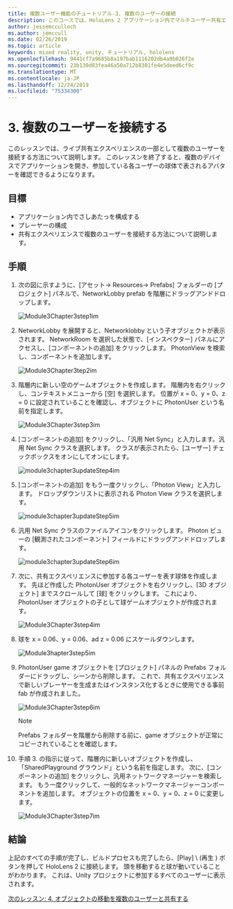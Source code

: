 ```yaml
---
title: 複数ユーザー機能のチュートリアル-3. 複数のユーザーの接続
description: このコースでは、HoloLens 2 アプリケーション内でマルチユーザー共有エクスペリエンスを実装する方法について説明します。
author: jessemcculloch
ms.author: jemccull
ms.date: 02/26/2019
ms.topic: article
keywords: mixed reality, unity, チュートリアル, hololens
ms.openlocfilehash: 9441cf7a9685b8a197bab1116202db4a9b026f2e
ms.sourcegitcommit: 23b130d03fea46a50a712b8301fe4e5deed6cf9c
ms.translationtype: MT
ms.contentlocale: ja-JP
ms.lasthandoff: 12/24/2019
ms.locfileid: "75334300"
---
```

# <a name="3-connecting-multiple-users"></a>3. 複数のユーザーを接続する

このレッスンでは、ライブ共有エクスペリエンスの一部として複数のユーザーを接続する方法について説明します。 このレッスンを終了すると、複数のデバイスでアプリケーションを開き、参加している各ユーザーの球体で表されるアバターを確認できるようになります。

## <a name="objectives"></a>目標

* アプリケーション内でさしあたっを構成する
* プレーヤーの構成
* 共有エクスペリエンスで複数のユーザーを接続する方法について説明します。

## <a name="instructions"></a>手順

1. 次の図に示すように、[アセット-> Resources-> Prefabs] フォルダーの [プロジェクト] パネルで、NetworkLobby prefab を階層にドラッグアンドドロップします。

    ![Module3Chapter3step1im](images/module3chapter3step1im.PNG)

2. NetworkLobby を展開すると、Networklobby という子オブジェクトが表示されます。 NetworkRoom を選択した状態で、[インスペクター] パネルにアクセスし、[コンポーネントの追加] をクリックします。 PhotonView を検索し、コンポーネントを追加します。

    ![Module3Chapter3tep2im](images/module3chapter3step2im.PNG)

3. 階層内に新しい空のゲームオブジェクトを作成します。 階層内を右クリックし、コンテキストメニューから [空] を選択します。 位置が x = 0、y = 0、z = 0 に設定されていることを確認し、オブジェクトに PhotonUser という名前を指定します。

    ![Module3Chapter3step3im](images/module3chapter3step3im.PNG)

4. [コンポーネントの追加] をクリックし、「汎用 Net Sync」と入力します。汎用 Net Sync クラスを選択します。 クラスが表示されたら、[ユーザー] チェックボックスをオンにしてオンにします。

    ![module3chapter3updateStep4im](images/module3chapter3updateStep4im.png)

5. [コンポーネントの追加] をもう一度クリックし、「Photon View」と入力します。 ドロップダウンリストに表示される Photon View クラスを選択します。

    ![module3chapter3updateStep5im](images/module3chapter3updateStep5im.png)

6. 汎用 Net Sync クラスのファイルアイコンをクリックします。 Photon ビューの [観測されたコンポーネント] フィールドにドラッグアンドドロップします。

    ![module3chapter3updateStep6im](images/module3chapter3updateStep6im.png)

7. 次に、共有エクスペリエンスに参加する各ユーザーを表す球体を作成します。 先ほど作成した PhotonUser オブジェクトを右クリックし、[3D オブジェクト] までスクロールして [球] をクリックします。 これにより、PhotonUser オブジェクトの子として球ゲームオブジェクトが作成されます。

    ![Module3Chapter3step4im](images/module3chapter3step4im.PNG)

8. 球を x = 0.06、y = 0.06、ad z = 0.06 にスケールダウンします。

    ![Module3hapter3step5im](images/module3chapter3step5im.PNG)

9. PhotonUser game オブジェクトを [プロジェクト] パネルの Prefabs フォルダーにドラッグし、シーンから削除します。 これで、共有エクスペリエンスで新しいプレーヤーを生成またはインスタンス化するときに使用できる事前 fab が作成されました。

    ![Module3Chapter3step6im](images/module3chapter3step6im.PNG)

    >[!NOTE]
    >Prefabs フォルダーを階層から削除する前に、game オブジェクトが正常にコピーされていることを確認します。

10. 手順 3. の指示に従って、階層内に新しいオブジェクトを作成し、「SharedPlayground グラウンド」という名前を指定します。 次に、[コンポーネントの追加] をクリックし、汎用ネットワークマネージャーを検索します。  もう一度クリックして、一般的なネットワークマネージャーコンポーネントを追加します。 オブジェクトの位置を x = 0、y = 0、z = 0 に変更します。

    ![Module3Chapter3step7im](images/module3chapter3step7im.PNG)

## <a name="congratulations"></a>結論

上記のすべての手順が完了し、ビルドプロセスも完了したら、[Play] \ (再生 \) ボタンを押して HoloLens 2 に接続します。 頭を移動すると球が動いていることがわかります。 これは、Unity プロジェクトに参加するすべてのユーザーに表示されます。

[次のレッスン: 4. オブジェクトの移動を複数のユーザーと共有する](mrlearning-sharing(photon)-ch4.md)
